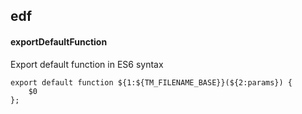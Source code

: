 ## edf
#### exportDefaultFunction
Export default function in ES6 syntax
```
export default function ${1:${TM_FILENAME_BASE}}(${2:params}) {
	$0
};

```